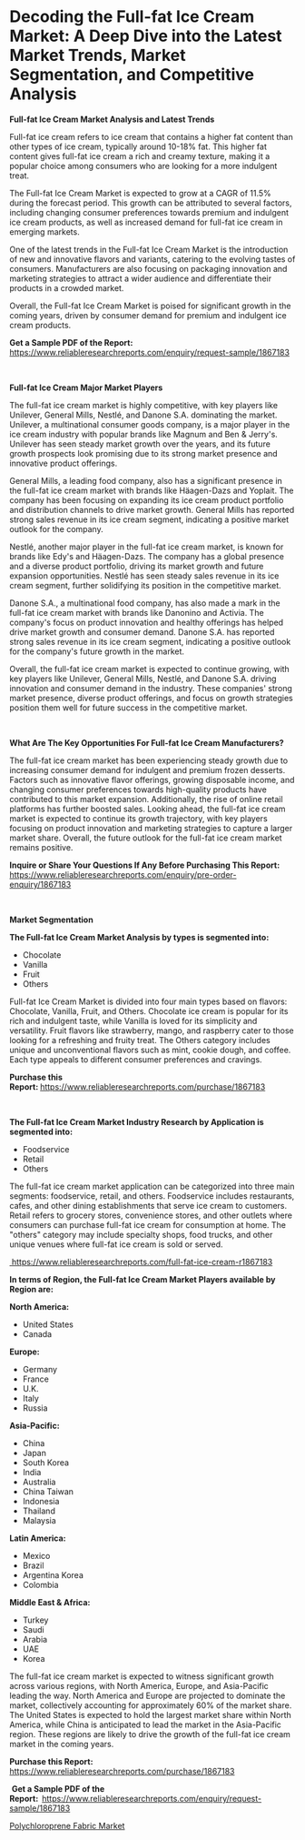 <p><h1>Decoding the Full-fat Ice Cream Market: A Deep Dive into the Latest Market Trends, Market Segmentation, and Competitive Analysis</h1></p><p><strong>Full-fat Ice Cream Market Analysis and Latest Trends</strong></p>
<p><p> </p><p>Full-fat ice cream refers to ice cream that contains a higher fat content than other types of ice cream, typically around 10-18% fat. This higher fat content gives full-fat ice cream a rich and creamy texture, making it a popular choice among consumers who are looking for a more indulgent treat.</p><p>The Full-fat Ice Cream Market is expected to grow at a CAGR of 11.5% during the forecast period. This growth can be attributed to several factors, including changing consumer preferences towards premium and indulgent ice cream products, as well as increased demand for full-fat ice cream in emerging markets.</p><p>One of the latest trends in the Full-fat Ice Cream Market is the introduction of new and innovative flavors and variants, catering to the evolving tastes of consumers. Manufacturers are also focusing on packaging innovation and marketing strategies to attract a wider audience and differentiate their products in a crowded market.</p><p>Overall, the Full-fat Ice Cream Market is poised for significant growth in the coming years, driven by consumer demand for premium and indulgent ice cream products.</p></p>
<p><strong>Get a Sample PDF of the Report:&nbsp;</strong> <a href="https://www.reliableresearchreports.com/enquiry/request-sample/1867183">https://www.reliableresearchreports.com/enquiry/request-sample/1867183</a></p>
<p>&nbsp;</p>
<p><strong>Full-fat Ice Cream Major Market Players</strong></p>
<p><p>The full-fat ice cream market is highly competitive, with key players like Unilever, General Mills, Nestlé, and Danone S.A. dominating the market. Unilever, a multinational consumer goods company, is a major player in the ice cream industry with popular brands like Magnum and Ben & Jerry's. Unilever has seen steady market growth over the years, and its future growth prospects look promising due to its strong market presence and innovative product offerings.</p><p>General Mills, a leading food company, also has a significant presence in the full-fat ice cream market with brands like Häagen-Dazs and Yoplait. The company has been focusing on expanding its ice cream product portfolio and distribution channels to drive market growth. General Mills has reported strong sales revenue in its ice cream segment, indicating a positive market outlook for the company.</p><p>Nestlé, another major player in the full-fat ice cream market, is known for brands like Edy's and Häagen-Dazs. The company has a global presence and a diverse product portfolio, driving its market growth and future expansion opportunities. Nestlé has seen steady sales revenue in its ice cream segment, further solidifying its position in the competitive market.</p><p>Danone S.A., a multinational food company, has also made a mark in the full-fat ice cream market with brands like Danonino and Activia. The company's focus on product innovation and healthy offerings has helped drive market growth and consumer demand. Danone S.A. has reported strong sales revenue in its ice cream segment, indicating a positive outlook for the company's future growth in the market.</p><p>Overall, the full-fat ice cream market is expected to continue growing, with key players like Unilever, General Mills, Nestlé, and Danone S.A. driving innovation and consumer demand in the industry. These companies' strong market presence, diverse product offerings, and focus on growth strategies position them well for future success in the competitive market.</p></p>
<p>&nbsp;</p>
<p><strong>What Are The Key Opportunities For Full-fat Ice Cream Manufacturers?</strong></p>
<p><p>The full-fat ice cream market has been experiencing steady growth due to increasing consumer demand for indulgent and premium frozen desserts. Factors such as innovative flavor offerings, growing disposable income, and changing consumer preferences towards high-quality products have contributed to this market expansion. Additionally, the rise of online retail platforms has further boosted sales. Looking ahead, the full-fat ice cream market is expected to continue its growth trajectory, with key players focusing on product innovation and marketing strategies to capture a larger market share. Overall, the future outlook for the full-fat ice cream market remains positive.</p></p>
<p><strong>Inquire or Share Your Questions If Any Before Purchasing This Report:</strong> <a href="https://www.reliableresearchreports.com/enquiry/pre-order-enquiry/1867183">https://www.reliableresearchreports.com/enquiry/pre-order-enquiry/1867183</a></p>
<p>&nbsp;</p>
<p><strong>Market Segmentation</strong></p>
<p><strong>The Full-fat Ice Cream Market Analysis by types is segmented into:</strong></p>
<p><ul><li>Chocolate</li><li>Vanilla</li><li>Fruit</li><li>Others</li></ul></p>
<p><p>Full-fat Ice Cream Market is divided into four main types based on flavors: Chocolate, Vanilla, Fruit, and Others. Chocolate ice cream is popular for its rich and indulgent taste, while Vanilla is loved for its simplicity and versatility. Fruit flavors like strawberry, mango, and raspberry cater to those looking for a refreshing and fruity treat. The Others category includes unique and unconventional flavors such as mint, cookie dough, and coffee. Each type appeals to different consumer preferences and cravings.</p></p>
<p><strong>Purchase this Report:&nbsp;</strong><a href="https://www.reliableresearchreports.com/purchase/1867183">https://www.reliableresearchreports.com/purchase/1867183</a></p>
<p>&nbsp;</p>
<p><strong>The Full-fat Ice Cream Market Industry Research by Application is segmented into:</strong></p>
<p><ul><li>Foodservice</li><li>Retail</li><li>Others</li></ul></p>
<p><p>The full-fat ice cream market application can be categorized into three main segments: foodservice, retail, and others. Foodservice includes restaurants, cafes, and other dining establishments that serve ice cream to customers. Retail refers to grocery stores, convenience stores, and other outlets where consumers can purchase full-fat ice cream for consumption at home. The "others" category may include specialty shops, food trucks, and other unique venues where full-fat ice cream is sold or served.</p></p>
<p><a href="https://www.reliableresearchreports.com/full-fat-ice-cream-r1867183">&nbsp;https://www.reliableresearchreports.com/full-fat-ice-cream-r1867183</a></p>
<p><strong>In terms of Region, the Full-fat Ice Cream Market Players available by Region are:</strong></p>
<p>
    <p> <strong> North America: </strong>
        <ul>
            <li>United States</li>
            <li>Canada</li>
        </ul>
        </p> 
    <p> <strong> Europe: </strong>
        <ul>
            <li>Germany</li>
            <li>France</li>
            <li>U.K.</li>
            <li>Italy</li>
            <li>Russia</li>
        </ul>
        </p> 
    <p> <strong> Asia-Pacific: </strong>
        <ul>
            <li>China</li>
            <li>Japan</li>
            <li>South Korea</li>
            <li>India</li>
            <li>Australia</li>
            <li>China Taiwan</li>
            <li>Indonesia</li>
            <li>Thailand</li>
            <li>Malaysia</li>
        </ul>
        </p> 
    <p> <strong> Latin America: </strong>
        <ul>
            <li>Mexico</li>
            <li>Brazil</li>
            <li>Argentina Korea</li>
            <li>Colombia</li>
        </ul>
        </p> 
    <p> <strong> Middle East & Africa: </strong>
        <ul>
            <li>Turkey</li>
            <li>Saudi</li>
            <li>Arabia</li>
            <li>UAE</li>
            <li>Korea</li>
        </ul>
    </p>
    </p>
<p><p>The full-fat ice cream market is expected to witness significant growth across various regions, with North America, Europe, and Asia-Pacific leading the way. North America and Europe are projected to dominate the market, collectively accounting for approximately 60% of the market share. The United States is expected to hold the largest market share within North America, while China is anticipated to lead the market in the Asia-Pacific region. These regions are likely to drive the growth of the full-fat ice cream market in the coming years.</p></p>
<p><strong>Purchase this Report: </strong><a href="https://www.reliableresearchreports.com/purchase/1867183">https://www.reliableresearchreports.com/purchase/1867183</a></p>
<p>&nbsp;<strong>Get a Sample PDF of the Report:&nbsp;&nbsp;</strong><a href="https://www.reliableresearchreports.com/enquiry/request-sample/1867183">https://www.reliableresearchreports.com/enquiry/request-sample/1867183</a></p>
<p><strong></strong></p>
<p><p><a href="https://bubble-tree-ea4.notion.site/Polychloroprene-Fabric-Market-Size-Market-Trends-and-Growth-Outlook-forecasted-for-period-from-202-8fa213bc9903410185c357c8e4d1e626">Polychloroprene Fabric Market</a></p></p>